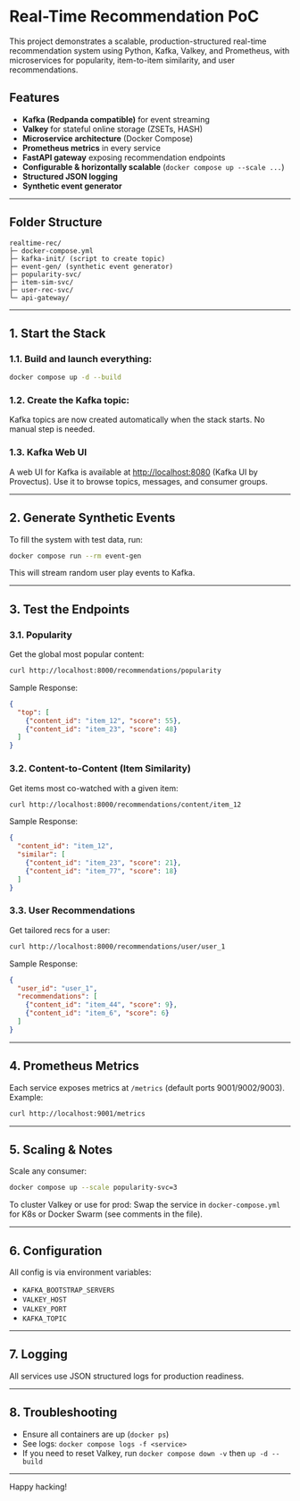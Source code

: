 # Real-Time Recommendation PoC

This project demonstrates a scalable, production-structured real-time recommendation system using Python, Kafka, Valkey, and Prometheus, with microservices for popularity, item-to-item similarity, and user recommendations.

## Features

- **Kafka (Redpanda compatible)** for event streaming
- **Valkey** for stateful online storage (ZSETs, HASH)
- **Microservice architecture** (Docker Compose)
- **Prometheus metrics** in every service
- **FastAPI gateway** exposing recommendation endpoints
- **Configurable & horizontally scalable** (`docker compose up --scale ...`)
- **Structured JSON logging**
- **Synthetic event generator**

---

## Folder Structure

```
realtime-rec/
├─ docker-compose.yml
├─ kafka-init/ (script to create topic)
├─ event-gen/ (synthetic event generator)
├─ popularity-svc/
├─ item-sim-svc/
├─ user-rec-svc/
└─ api-gateway/
```

---

## 1. Start the Stack

### 1.1. Build and launch everything:

```bash
docker compose up -d --build
```

### 1.2. Create the Kafka topic:

Kafka topics are now created automatically when the stack starts. No manual step is needed.

### 1.3. Kafka Web UI

A web UI for Kafka is available at [http://localhost:8080](http://localhost:8080) (Kafka UI by Provectus). Use it to browse topics, messages, and consumer groups.

---

## 2. Generate Synthetic Events

To fill the system with test data, run:

```bash
docker compose run --rm event-gen
```

This will stream random user play events to Kafka.

---

## 3. Test the Endpoints

### 3.1. Popularity
Get the global most popular content:

```bash
curl http://localhost:8000/recommendations/popularity
```

Sample Response:

```json
{
  "top": [
    {"content_id": "item_12", "score": 55},
    {"content_id": "item_23", "score": 48}
  ]
}
```

### 3.2. Content-to-Content (Item Similarity)
Get items most co-watched with a given item:

```bash
curl http://localhost:8000/recommendations/content/item_12
```

Sample Response:

```json
{
  "content_id": "item_12",
  "similar": [
    {"content_id": "item_23", "score": 21},
    {"content_id": "item_77", "score": 18}
  ]
}
```

### 3.3. User Recommendations
Get tailored recs for a user:

```bash
curl http://localhost:8000/recommendations/user/user_1
```

Sample Response:

```json
{
  "user_id": "user_1",
  "recommendations": [
    {"content_id": "item_44", "score": 9},
    {"content_id": "item_6", "score": 6}
  ]
}
```

---

## 4. Prometheus Metrics

Each service exposes metrics at `/metrics` (default ports 9001/9002/9003). Example:

```bash
curl http://localhost:9001/metrics
```

---

## 5. Scaling & Notes

Scale any consumer:

```bash
docker compose up --scale popularity-svc=3
```

To cluster Valkey or use for prod:
Swap the service in `docker-compose.yml` for K8s or Docker Swarm (see comments in the file).

---

## 6. Configuration

All config is via environment variables:

- `KAFKA_BOOTSTRAP_SERVERS`
- `VALKEY_HOST`
- `VALKEY_PORT`
- `KAFKA_TOPIC`

---

## 7. Logging

All services use JSON structured logs for production readiness.

---

## 8. Troubleshooting

- Ensure all containers are up (`docker ps`)
- See logs: `docker compose logs -f <service>`
- If you need to reset Valkey, run `docker compose down -v` then `up -d --build`

---

Happy hacking!